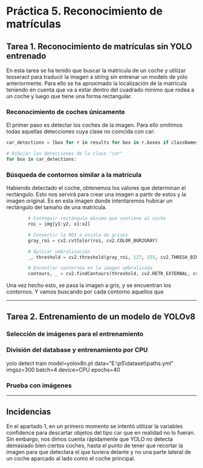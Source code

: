 # Práctica 5. Reconocimiento de matrículas

## Tarea 1. Reconocimiento de matrículas sin YOLO entrenado

En esta tarea se ha tenido que buscar la mátricula de un coche y utilizar tesseract para traducir la imagen a string sin entrenar un modelo de yolo anteriormente. Para ello se ha aproximado la localización de la matrícula teniendo en cuenta que va a estar dentro del cuadrado mínimo que rodea a un coche y luego que tiene una forma rectangular.

### Reconocimiento de coches únicamente
El primer paso es detectar los coches de la imagen. Para ello omitimos todas aquellas detecciones cuya clase no coincida con car:
``` python
car_detections = [box for r in results for box in r.boxes if classNames[int(box.cls[0])] == "car"]

# Dibujar las detecciones de la clase "car"
for box in car_detections:
```

### Búsqueda de contornos similar a la matrícula

Habiendo detectado el coche, obtenemos los valores que determinan el rectángulo. Esto nos servirá para crear una imagen a partir de estos y la imagen original. Es en esta imagen donde intentaremos hubicar un rectángulo del tamaño de una matrícula.
``` python
        # Conseguir rectángulo mínimo que contiene al coche
        roi = img[y1:y2, x1:x2]

        # Convertir la ROI a escala de grises
        gray_roi = cv2.cvtColor(roi, cv2.COLOR_BGR2GRAY)

        # Aplicar umbralización
        _, threshold = cv2.threshold(gray_roi, 127, 255, cv2.THRESH_BINARY)

        # Encontrar contornos en la imagen umbralizada
        contours, _ = cv2.findContours(threshold, cv2.RETR_EXTERNAL, cv2.CHAIN_APPROX_SIMPLE)
```
Una vez hecho esto, se pasa la imagen a gris, y se encuentran los contornos. Y vamos buscando por cada contorno aquellos que 

---
## Tarea 2. Entrenamiento de un modelo de YOLOv8

### Selección de imágenes para el entrenamiento

### División del database y entrenamiento por CPU
yolo detect train model=yolov8n.pt data="E:\p5\dataset\paths.yml" imgsz=300 batch=4 device=CPU epochs=40

### Prueba con imágenes

---
## Incidencias

En el apartado 1, en un primero momento se intentó utilizar la variables confidence para descartar objetos del tipo car que en realidad no lo fueran. Sin embargo, nos dimos cuenta rápidamente que YOLO no detecta demasiado bien ciertos coches, hasta el punto de tener que recortar la imagen para que detectara el que tuviera delante y no una parte lateral de un coche aparcado al lado como el coche principal.
